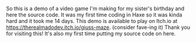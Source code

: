 So this is a demo of a video game I'm making for my sister's birthday and here the source code. 
It was my first time coding in Haxe so it was kinda hard and it took me 14 days.
This demo is available to play on Itch.io at https://therealmadodev.itch.io/giuss-maze. (consider fave-ing it) 
Thank you for visiting this! It's also my first time putting my source code on here. 
